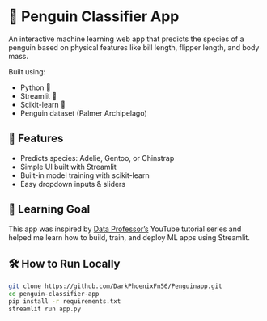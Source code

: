 # 🐧 Penguin Classifier App

An interactive machine learning web app that predicts the species of a penguin based on physical features like bill length, flipper length, and body mass.

Built using:
- Python 🐍
- Streamlit 🎈
- Scikit-learn 🤖
- Penguin dataset (Palmer Archipelago)

## 🚀 Features
- Predicts species: Adelie, Gentoo, or Chinstrap
- Simple UI built with Streamlit
- Built-in model training with scikit-learn
- Easy dropdown inputs & sliders

## 🧠 Learning Goal
This app was inspired by [Data Professor’s](https://youtu.be/JwSS70SZdyM) YouTube tutorial series and helped me learn how to build, train, and deploy ML apps using Streamlit.

## 🛠️ How to Run Locally
```bash
git clone https://github.com/DarkPhoenixFn56/Penguinapp.git
cd penguin-classifier-app
pip install -r requirements.txt
streamlit run app.py
